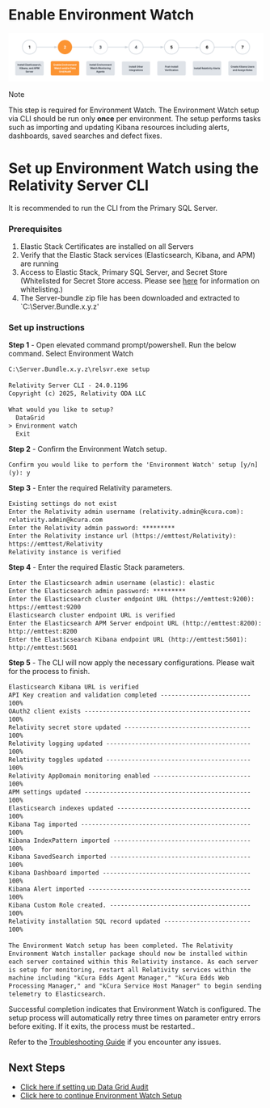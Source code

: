 # Enable Environment Watch

![Setup Stage](../resources/enable_environmentwatch.png)

> [!NOTE]
> This step is required for Environment Watch. The Environment Watch setup via CLI should be run only **once** per environment. The setup performs tasks such as importing and updating Kibana resources including alerts, dashboards, saved searches and defect fixes.

# Set up Environment Watch using the Relativity Server CLI

It is recommended to run the CLI from the Primary SQL Server.

### Prerequisites

1. Elastic Stack Certificates are installed on all Servers
2. Verify that the Elastic Stack services (Elasticsearch, Kibana, and APM) are    running
3. Access to Elastic Stack, Primary SQL Server, and Secret Store (Whitelisted for Secret Store access. Please see [here](https://help.relativity.com/Server2024/Content/System_Guides/Secret_Store/Secret_Store.htm#Configuringclients) for information on whitelisting.)
4. The Server-bundle zip file has been downloaded and extracted to `C:\Server.Bundle.x.y.z'

### Set up instructions

**Step 1** - Open elevated command prompt/powershell. Run the below command. Select Environment Watch

```
C:\Server.Bundle.x.y.z\relsvr.exe setup

Relativity Server CLI - 24.0.1196
Copyright (c) 2025, Relativity ODA LLC

What would you like to setup?
  DataGrid
> Environment watch
  Exit
```

**Step 2** - Confirm the Environment Watch setup.
```
Confirm you would like to perform the 'Environment Watch' setup [y/n] (y): y
```

**Step 3** - Enter the required Relativity parameters.

```
Existing settings do not exist
Enter the Relativity admin username (relativity.admin@kcura.com): relativity.admin@kcura.com
Enter the Relativity admin password: *********
Enter the Relativity instance url (https://emttest/Relativity): https://emttest/Relativity
Relativity instance is verified
```

**Step 4** - Enter the required Elastic Stack parameters.

```
Enter the Elasticsearch admin username (elastic): elastic
Enter the Elasticsearch admin password: *********
Enter the Elasticsearch cluster endpoint URL (https://emttest:9200): https://emttest:9200
Elasticsearch cluster endpoint URL is verified
Enter the Elasticsearch APM Server endpoint URL (http://emttest:8200): http://emttest:8200
Enter the Elasticsearch Kibana endpoint URL (http://emttest:5601): http://emttest:5601
```

**Step 5** - The CLI will now apply the necessary configurations. Please wait for the process to finish.

```
Elasticsearch Kibana URL is verified
API Key creation and validation completed ------------------------- 100%
OAuth2 client exists ---------------------------------------------- 100%
Relativity secret store updated ----------------------------------- 100%
Relativity logging updated ---------------------------------------- 100%
Relativity toggles updated ---------------------------------------- 100%
Relativity AppDomain monitoring enabled --------------------------- 100%
APM settings updated ---------------------------------------------- 100%
Elasticsearch indexes updated ------------------------------------- 100%
Kibana Tag imported ----------------------------------------------- 100%
Kibana IndexPattern imported -------------------------------------- 100%
Kibana SavedSearch imported --------------------------------------- 100%
Kibana Dashboard imported ----------------------------------------- 100%
Kibana Alert imported --------------------------------------------- 100%
Kibana Custom Role created. --------------------------------------- 100%
Relativity installation SQL record updated ------------------------ 100%

The Environment Watch setup has been completed. The Relativity Environment Watch installer package should now be installed within each server contained within this Relativity instance. As each server is setup for monitoring, restart all Relativity services within the machine including "kCura Edds Agent Manager," "kCura Edds Web Processing Manager," and "kCura Service Host Manager" to begin sending telemetry to Elasticsearch.

```

Successful completion indicates that Environment Watch is configured. The setup process will automatically retry three times on parameter entry errors before exiting. If it exits, the process must be restarted..

Refer to the [Troubleshooting Guide](troubleshooting/relativity-server-cli.md) if you encounter any issues.

## Next Steps

* [Click here if setting up Data Grid Audit](datagrid_audit_setup.md)
* [Click here to continue Environment Watch Setup](install_environment_watch_monitoring_agents.md)




